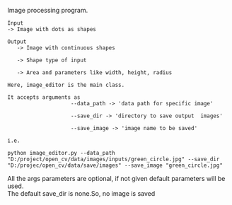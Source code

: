 Image processing program.

	Input 
	-> Image with dots as shapes

	Output
       -> Image with continuous shapes

       -> Shape type of input
       
       -> Area and parameters like width, height, radius

	Here, image_editor is the main class.

	It accepts arguments as 
                        --data_path -> 'data path for specific image'

                        --save_dir -> 'directory to save output  images'
                        
                        --save_image -> 'image name to be saved'

	i.e.

	python image_editor.py --data_path "D:/project/open_cv/data/images/inputs/green_circle.jpg" --save_dir "D:/projec/open_cv/data/save/images" --save_image "green_circle.jpg"

All the args parameters are optional, if not given default parameters will be used.    
The default save_dir is none.So, no image is saved

